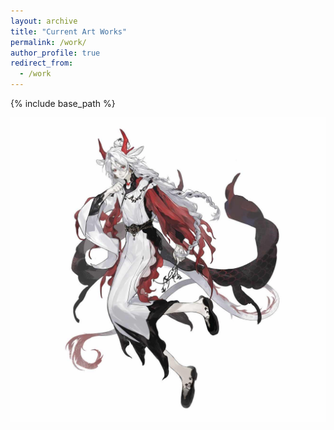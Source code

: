 ```yaml
---
layout: archive
title: "Current Art Works"
permalink: /work/
author_profile: true
redirect_from:
  - /work
---
```


{% include base_path %}

![1](/images/works/1.jpg)